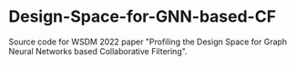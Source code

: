 # Design-Space-for-GNN-based-CF
Source code for WSDM 2022 paper "Profiling the Design Space for Graph Neural Networks based Collaborative Filtering".
